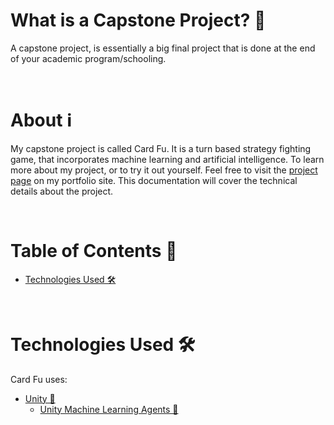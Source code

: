 <!-- Welcome Section -->
# What is a Capstone Project? 🤔
A capstone project, is essentially a big final project that is done at the end of your academic program/schooling.

<br>

# About ℹ️
My capstone project is called Card Fu. It is a turn based strategy fighting game, that incorporates machine learning and artificial intelligence. To learn more about my project, or to try it out yourself. Feel free to visit the [project page](https://valdetsemovski.com/card-fu-project-page.html "Visit https://valdetsemovski.com/card-fu-project-page.html") on my portfolio site. This documentation will cover the technical details about the project.

<br>

# Table of Contents 📖
 - [Technologies Used 🛠](#technologies-used-🛠)

<br>

# Technologies Used 🛠
Card Fu uses:
- [Unity 🔗](https://unity.com/ "Visit https://unity.com/")
    - [Unity Machine Learning Agents 🔗](https://unity.com/products/machine-learning-agents "Visit https://unity.com/products/machine-learning-agents")
